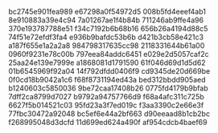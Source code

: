 bc2745e901fea989
e67298a0f54972d5
008b5fd4eeef4ab1
8e910883a39e4c94
7a01267ae1f4b84b
711246ab9ffe4a96
370e193787788e51
f34c7192b6b68b16
656b26a4194d88c5
74f51e72efdf3fa4
e936b9bafdc53b6b
d421b3cb58e421c3
a187f655e1a2a2a8
984798317635cc98
2118331644b61a00
0960f9231e78c00b
797eea84addc6451
e029e2d5057caf2c
25aa24e139e7999e
a1868081d1791590
61f046d69d1d5d62
01b6545969f92a04
14f792dfdd0406f9
cd9345de20d669be
0f0cd18b9042a1c6
f68f8731194ed43a
bed312bbdd905aed
b1240603c5850036
9be72caa17408b26
0775fd4179b9bfab
7dff2ca8799d7027
b9792a94757766d9
f68a4afc311c725b
6627f5b014521c03
95fd23a3f7ed019c
f3aa3390c2e66e3f
77fbc30472a92048
bc5ef6e44a2bf663
d90eeaad8b1cb2bc
f268995048d3dcfd
11d699ed624a490f
af954cdcb4baef69
